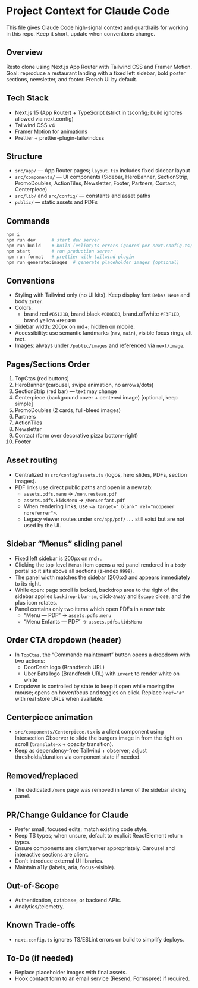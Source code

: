 # Project Context for Claude Code

This file gives Claude Code high-signal context and guardrails for working in this repo. Keep it short, update when conventions change.

## Overview
Resto clone using Next.js App Router with Tailwind CSS and Framer Motion. Goal: reproduce a restaurant landing with a fixed left sidebar, bold poster sections, newsletter, and footer. French UI by default.

## Tech Stack
- Next.js 15 (App Router) + TypeScript (strict in tsconfig; build ignores allowed via next.config)
- Tailwind CSS v4
- Framer Motion for animations
- Prettier + prettier-plugin-tailwindcss

## Structure
- `src/app/` — App Router pages; `layout.tsx` includes fixed sidebar layout
- `src/components/` — UI components (Sidebar, HeroBanner, SectionStrip, PromoDoubles, ActionTiles, Newsletter, Footer, Partners, Contact, Centerpiece)
- `src/lib/` and `src/config/` — constants and asset paths
- `public/` — static assets and PDFs

## Commands
```bash
npm i
npm run dev      # start dev server
npm run build    # build (eslint/ts errors ignored per next.config.ts)
npm start        # run production server
npm run format   # prettier with tailwind plugin
npm run generate:images  # generate placeholder images (optional)
```

## Conventions
- Styling with Tailwind only (no UI kits). Keep display font `Bebas Neue` and body `Inter`.
- Colors:
  - brand.red `#B5121B`, brand.black `#0B0B0B`, brand.offwhite `#F3F1ED`, brand.yellow `#FFD400`
- Sidebar width: 200px on md+; hidden on mobile.
- Accessibility: use semantic landmarks (`nav`, `main`), visible focus rings, alt text.
- Images: always under `/public/images` and referenced via `next/image`.

## Pages/Sections Order
1. TopCtas (red buttons)
2. HeroBanner (carousel, swipe animation, no arrows/dots)
3. SectionStrip (red bar) — text may change
4. Centerpiece (background cover + centered image) [optional, keep simple]
5. PromoDoubles (2 cards, full-bleed images)
6. Partners
7. ActionTiles
8. Newsletter
9. Contact (form over decorative pizza bottom-right)
10. Footer

## Asset routing
- Centralized in `src/config/assets.ts` (logos, hero slides, PDFs, section images).
- PDF links use direct public paths and open in a new tab:
  - `assets.pdfs.menu` → `/menuresteau.pdf`
  - `assets.pdfs.kidsMenu` → `/Menuenfant.pdf`
  - When rendering links, use `<a target="_blank" rel="noopener noreferrer">`.
  - Legacy viewer routes under `src/app/pdf/...` still exist but are not used by the UI.

## Sidebar “Menus” sliding panel
- Fixed left sidebar is 200px on md+.
- Clicking the top-level `Menus` item opens a red panel rendered in a `body` portal so it sits above all sections (z-index `9999`).
- The panel width matches the sidebar (200px) and appears immediately to its right.
- While open: page scroll is locked, backdrop area to the right of the sidebar applies `backdrop-blur-sm`, click-away and `Escape` close, and the plus icon rotates.
- Panel contains only two items which open PDFs in a new tab:
  - “Menu — PDF” → `assets.pdfs.menu`
  - “Menu Enfants — PDF” → `assets.pdfs.kidsMenu`

## Order CTA dropdown (header)
- In `TopCtas`, the “Commande maintenant” button opens a dropdown with two actions:
  - DoorDash logo (Brandfetch URL)
  - Uber Eats logo (Brandfetch URL) with `invert` to render white on white
- Dropdown is controlled by state to keep it open while moving the mouse; opens on hover/focus and toggles on click. Replace `href="#"` with real store URLs when available.

## Centerpiece animation
- `src/components/Centerpiece.tsx` is a client component using Intersection Observer to slide the burgers image in from the right on scroll (`translate-x` + opacity transition).
- Keep as dependency-free Tailwind + observer; adjust thresholds/duration via component state if needed.

## Removed/replaced
- The dedicated `/menu` page was removed in favor of the sidebar sliding panel.

## PR/Change Guidance for Claude
- Prefer small, focused edits; match existing code style.
- Keep TS types; when unsure, default to explicit ReactElement return types.
- Ensure components are client/server appropriately. Carousel and interactive sections are client.
- Don’t introduce external UI libraries.
- Maintain a11y (labels, aria, focus-visible).

## Out-of-Scope
- Authentication, database, or backend APIs.
- Analytics/telemetry.

## Known Trade-offs
- `next.config.ts` ignores TS/ESLint errors on build to simplify deploys.

## To‑Do (if needed)
- Replace placeholder images with final assets.
- Hook contact form to an email service (Resend, Formspree) if required.


